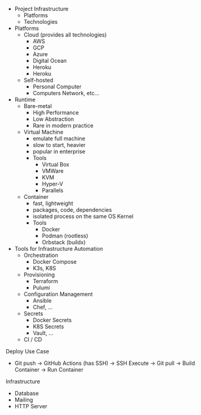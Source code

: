 - Project Infrastructure
  - Platforms
  - Technologies
- Platforms
  - Cloud (provides all technologies)
    - AWS
    - GCP
    - Azure
    - Digital Ocean
    - Heroku
    - Heroku
  - Self-hosted
    - Personal Computer
    - Computers Network, etc...
- Runtime
  - Bare-metal
    - High Performance
    - Low Abstraction
    - Rare in modern practice
  - Virtual Machine
    - emulate full machine
    - slow to start, heavier
    - popular in enterprise
    - Tools
      - Virtual Box
      - VMWare
      - KVM
      - Hyper-V
      - Parallels
  - Container
    - fast, lightweight
    - packages, code, dependencies
    - isolated process on the same OS Kernel
    - Tools
        - Docker
        - Podman (rootless)
        - Orbstack (buildx)
- Tools for Infrastructure Automation
    - Orchestration
        - Docker Compose
        - K3s, K8S
    - Provisioning
        - Terraform
        - Pulumi
    - Configuration Management
        - Ansible
        - Chef, ...
    - Secrets
        - Docker Secrets
        - K8S Secrets
        - Vault, ...
    - CI / CD



Deploy Use Case
- Git push -> GitHub Actions (has SSH) -> SSH Execute -> Git pull -> Build Container -> Run Container

Infrastructure
- Database
- Mailing
- HTTP Server
